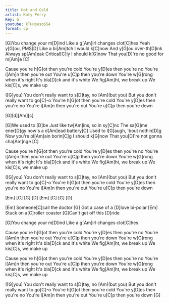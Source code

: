 ```yaml
---
title: Hot and Cold
artist: Katy Perry
Key: G
youtube: kTHNpusq654
format: cp
---
```


[G]You change your m[D]ind
Like a g[Am]irl changes clot[C]hes
Yeah y[G]ou, PMS[D]
Like a bi[Am]tch
I would k[C]now
And y[G]ou over-th[D]ink
Always sp[Am]eak
Critical[C]ly
I should k[G]now
That you[D]'re no good for m[Am]e [C]

Cause you're h[G]ot then you're cold
You're y[D]es then you're no
You're i[Am]n then you're out
You're u[C]p then you're down
You're w[G]rong when it's right
It's bla[D]ck and it's white
We fig[Am]ht, we break up
We kis[C]s, we make up

([G]you) You don't really want to s[D]tay, no
[Am](but you) But you don't really want to go[C]-o
You're h[G]ot then you're cold
You're y[D]es then you're no
You're i[Am]n then you're out
You're u[C]p then you're down

[G][d][Am][c]

[G]We used to [D]be
Just like tw[Am]ins, so in sy[C]nc
The sa[G]me ener[D]gy
now's a d[Am]ead battery[C]
Used to l[G]augh, 'bout nothin[D]g
Now you're pl[Am]ain borin[C]g
I should k[G]now
That you[D]'re not gonna cha[Am]nge [C]

Cause you're h[G]ot then you're cold
You're y[D]es then you're no
You're i[Am]n then you're out
You're u[C]p then you're down
You're w[G]rong when it's right
It's bla[D]ck and it's white
We fig[Am]ht, we break up
We kis[C]s, we make up

([G]you) You don't really want to s[D]tay, no
[Am](but you) But you don't really want to go[C]-o
You're h[G]ot then you're cold
You're y[D]es then you're no
You're i[Am]n then you're out
You're u[C]p then you're down

[Em] [C] [G] [D]
[Em] [C] [G] [D]

[Em] Someone[C]call the doctor
[G] Got a case of a [D]love bi-polar
[Em] Stuck on a[C]roller coaster
[G]Can't get off this [D]ride

[G]You change your m[D]ind
Like a g[Am]irl changes clot[C]hes

Cause you're h[G]ot then you're cold
You're y[D]es then you're no
You're i[Am]n then you're out
You're u[C]p then you're down
You're w[G]rong when it's right
It's bla[D]ck and it's white
We fig[Am]ht, we break up
We kis[C]s, we make up

Cause you're h[G]ot then you're cold
You're y[D]es then you're no
You're i[Am]n then you're out
You're u[C]p then you're down
You're w[G]rong when it's right
It's bla[D]ck and it's white
We fig[Am]ht, we break up
We kis[C]s, we make up

([G]you) You don't really want to s[D]tay, no
[Am](but you) But you don't really want to go[C]-o
You're h[G]ot then you're cold
You're y[D]es then you're no
You're i[Am]n then you're out
You're u[C]p then you're down [G]
